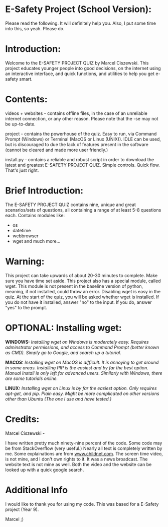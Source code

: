 **E-Safety Project (School Version):**
==================================

Please read the following. It will definitely help you.
Also, I put some time into this, so yeah. Please do.

Introduction:
=============

Welcome to the E-SAFETY PROJECT QUIZ by Marcel Ciszewski.
This project educates younger people into good decisions,
on the internet using an interactive interface, and quick
functions, and utilities to help you get e-safety smart.

Contents:
=========
videos + websites - contains offline files, in the case of 
	            an unreliable internet connection, or 
		    any other reason. Please note that the
		    -se may not be up-to-date.

project - contains the powerhouse of the quiz. Easy to
	  run, via Command Prompt (Windows) or Terminal 
	  (MacOS or Linux (UNIX)). IDLE can be used, but
	  is discouraged to due the lack of features 
	  present in the software (cannot be cleared
	  and made more user friendly.)

install.py - contains a reliable and robust script
		  in order to download the latest and
		  greatest E-SAFETY PROJECT QUIZ. 
		  Simple controls.
		  Quick flow. That's just right.

Brief Introduction:
===================

The E-SAFETY PROJECT QUIZ contains nine, unique and great
scenarios/sets of questions, all containing a range of at
least 5-8 questions each. Contains modules like:
- os
- datetime
- webbrowser
- wget
and much more...

Warning:
========

This project can take upwards of about 20-30 minutes to 
complete. Make sure you have time set aside.
This project also has a special module, called wget.
This module is not present in the baseline version of
python, meaning, if not installed, could throw an error.
Disabling wget is easy in the quiz. At the start of the quiz,
you will be asked whether wget is installed. If you do not have
it installed, answer "no" to the input. If you do, answer "yes"
to the prompt.

OPTIONAL: Installing wget:
==========================

**WINDOWS:** _Installing wget on Windows is moderately easy. 
	 Requires adminstrator permissions, and access to
	 Command Prompt (better known as CMD).
	 Simply go to Google, and search up a tutorial._

**MACOS:** _Installing wget on MacOS is difficult. It is annoying
       to get around in some areas. Installing PIP is the easiest
       and by far the best option. Manual Install is only 
       left for advanced users. Similarly with Windows, there
       are some tutorials online._

**LINUX:** _Installing wget on Linux is by far the easiest option.
       Only requires apt-get, and pip. Plain easy. Might be
       more complicated on other versions other than
       Ubuntu (The one I use and have tested.)_

Credits:
========
Marcel Ciszewski -

I have written pretty much ninety-nine percent of the code.
Some code may be from StackOverflow (very useful.)
Nearly all text is completely written by me. Some explainations
are from www.childnet.com. The screen time video, is not mine,
and I don't own rights to it. It was a news broadcast.
The website text is not mine as well. Both the video and the 
website can be looked up with a quick google search.

Additional Info
================

I would like to thank you for using my code. This was 
based for a E-Safety project (Year 9). 

Marcel ;)













